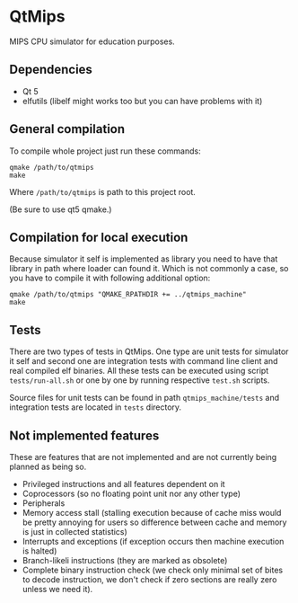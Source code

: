 QtMips
======
MIPS CPU simulator for education purposes.

Dependencies
------------
* Qt 5
* elfutils (libelf might works too but you can have problems with it)

General compilation
-------------------
To compile whole project just run these commands:
```
qmake /path/to/qtmips
make
```
Where `/path/to/qtmips` is path to this project root.

(Be sure to use qt5 qmake.)

Compilation for local execution
-------------------------------
Because simulator it self is implemented as library you need to have that library
in path where loader can found it. Which is not commonly a case, so you have to
compile it with following additional option:
```
qmake /path/to/qtmips "QMAKE_RPATHDIR += ../qtmips_machine"
make
```

Tests
-----
There are two types of tests in QtMips. One type are unit tests for simulator it
self and second one are integration tests with command line client and real
compiled elf binaries. All these tests can be executed using script
`tests/run-all.sh` or one by one by running respective `test.sh` scripts.

Source files for unit tests can be found in path `qtmips_machine/tests` and
integration tests are located in `tests` directory.

Not implemented features
------------------------
These are features that are not implemented and are not currently being planned as
being so.

* Privileged instructions and all features dependent on it
* Coprocessors (so no floating point unit nor any other type)
* Peripherals
* Memory access stall (stalling execution because of cache miss would be pretty
  annoying for users so difference between cache and memory is just in collected
  statistics)
* Interrupts and exceptions (if exception occurs then machine execution is halted)
* Branch-likeli instructions (they are marked as obsolete)
* Complete binary instruction check (we check only minimal set of bites to decode
  instruction, we don't check if zero sections are really zero unless we need it).

